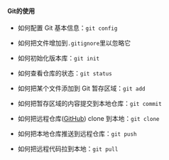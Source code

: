 #### Git的使用

- 如何配置 Git 基本信息：`git config`

- 如何把文件增加到`.gitignore`里以忽略它
- 如何初始化版本库：`git init`
- 如何查看仓库的状态：`git status`
- 如何把某个文件添加到 Git 暂存区域：`git add`
- 如何把暂存区域的内容提交到本地仓库：`git commit`
- 如何把远程仓库([GitHub](https://school.thoughtworks.cn/learn/program-center/student/intro-github-pages.md)) clone 到本地：`git clone`
- 如何把本地仓库推送到远程仓库：`git push`
- 如何把远程代码拉到本地：`git pull`

